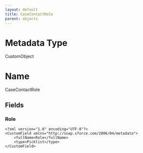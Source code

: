 ```yaml
---
layout: default
title: CaseContactRole
parent: objects
---
```

# Metadata Type
CustomObject

# Name
CaseContactRole
## Fields
### Role

```
<?xml version="1.0" encoding="UTF-8"?>
<CustomField xmlns="http://soap.sforce.com/2006/04/metadata">
    <fullName>Role</fullName>
    <type>Picklist</type>
</CustomField>
```
